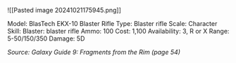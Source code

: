 ![[Pasted image 20241021175945.png]]

Model: BlasTech EKX-10 Blaster Rifle
Type: Blaster rifle
Scale: Character
Skill: Blaster: blaster rifle
Ammo: 100
Cost: 1,100
Availability: 3, R or X
Range: 5-50/150/350
Damage: 5D

*Source: Galaxy Guide 9: Fragments from the Rim (page 54)*